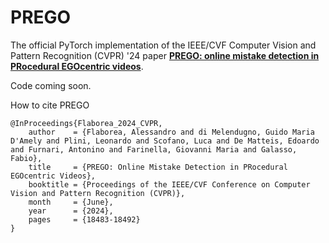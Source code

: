 # PREGO

The official PyTorch implementation of the IEEE/CVF Computer Vision and Pattern Recognition (CVPR) '24 paper **[PREGO: online mistake detection in PRocedural EGOcentric videos](https://arxiv.org/abs/2404.01933)**.

Code coming soon.

How to cite PREGO
```
@InProceedings{Flaborea_2024_CVPR,
    author    = {Flaborea, Alessandro and di Melendugno, Guido Maria D'Amely and Plini, Leonardo and Scofano, Luca and De Matteis, Edoardo and Furnari, Antonino and Farinella, Giovanni Maria and Galasso, Fabio},
    title     = {PREGO: Online Mistake Detection in PRocedural EGOcentric Videos},
    booktitle = {Proceedings of the IEEE/CVF Conference on Computer Vision and Pattern Recognition (CVPR)},
    month     = {June},
    year      = {2024},
    pages     = {18483-18492}
}
```
